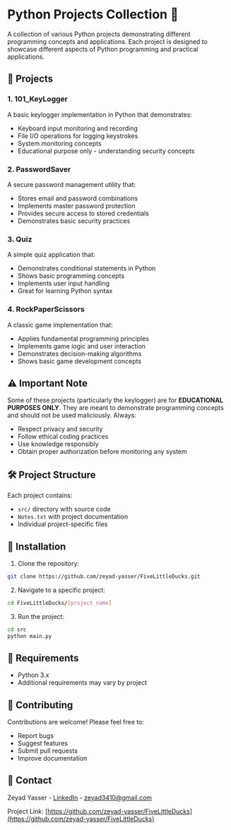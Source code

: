# Python Projects Collection 🐍

A collection of various Python projects demonstrating different programming concepts and applications. Each project is designed to showcase different aspects of Python programming and practical applications.

## 📂 Projects

### 1. 101_KeyLogger
A basic keylogger implementation in Python that demonstrates:
- Keyboard input monitoring and recording
- File I/O operations for logging keystrokes
- System monitoring concepts
- Educational purpose only - understanding security concepts

### 2. PasswordSaver
A secure password management utility that:
- Stores email and password combinations
- Implements master password protection
- Provides secure access to stored credentials
- Demonstrates basic security practices

### 3. Quiz
A simple quiz application that:
- Demonstrates conditional statements in Python
- Shows basic programming concepts
- Implements user input handling
- Great for learning Python syntax

### 4. RockPaperScissors
A classic game implementation that:
- Applies fundamental programming principles
- Implements game logic and user interaction
- Demonstrates decision-making algorithms
- Shows basic game development concepts

## ⚠️ Important Note

Some of these projects (particularly the keylogger) are for **EDUCATIONAL PURPOSES ONLY**. They are meant to demonstrate programming concepts and should not be used maliciously. Always:
- Respect privacy and security
- Follow ethical coding practices
- Use knowledge responsibly
- Obtain proper authorization before monitoring any system

## 🛠️ Project Structure

Each project contains:
- `src/` directory with source code
- `Notes.txt` with project documentation
- Individual project-specific files

## 🔧 Installation

1. Clone the repository:
```bash
git clone https://github.com/zeyad-yasser/FiveLittleDucks.git
```

2. Navigate to a specific project:
```bash
cd FiveLittleDucks/[project_name]
```

3. Run the project:
```bash
cd src
python main.py
```

## 📝 Requirements

- Python 3.x
- Additional requirements may vary by project

## 👥 Contributing

Contributions are welcome! Please feel free to:
- Report bugs
- Suggest features
- Submit pull requests
- Improve documentation

## 📧 Contact

Zeyad Yasser - [LinkedIn](https://www.linkedin.com/in/zeyad-yasser-732216246/) - zeyad3410@gmail.com

Project Link: [https://github.com/zeyad-yasser/FiveLittleDucks](https://github.com/zeyad-yasser/FiveLittleDucks)
